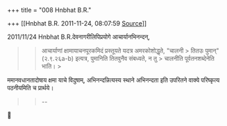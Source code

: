 +++
title = "008 Hnbhat B.R."

+++
[[Hnbhat B.R.	2011-11-24, 08:07:59 [Source](https://groups.google.com/g/bvparishat/c/u17g0ktqqns)]]



  
  

2011/11/24 Hnbhat B.R.देवनागरीलिपिप्रयोगे आचार्यानभिनन्दन्,

> 
> > 
> > 
> > आचार्याणां क्षामायाचनपूरकमिदं प्रस्तूयते यदत्र अमरकोशोद्धृते, "चालनी > तितउः पुमान्" (२.९.२६a-b) इत्यत्र, पुमानिति तितवुनैव संबध्यते, न तु > चालनीति पूर्वतनशब्देनेति भाति। >
> 
> > 
> > 
> > 
> > 

  

ममानवधानतादोषाय क्षमा याचे विदुषाम्, अभिनन्दन्नित्यस्य स्थाने अभिनन्दता इति उपरितने वाक्ये परिष्कृत्य पठनीयमिति च प्रार्थये।

  



> 
> > 
> > 
> > --
> > 
> > 
> > 



